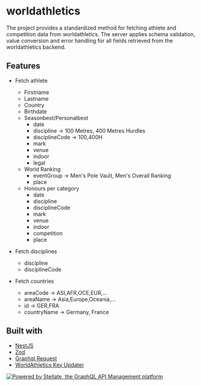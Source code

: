 # worldathletics

The project provides a standardized method for fetching athlete and competition data from worldathletics. The server applies schema validation, value conversion and error handling for all fields retrieved from the worldathletics backend.

## Features

- Fetch athlete
  - Firstname
  - Lastname
  - Country
  - Birthdate
  - Seasonbest/Personalbest
    - date
    - discipline -> 100 Metres, 400 Metres Hurdles
    - disciplineCode -> 100,400H
    - mark
    - venue
    - indoor
    - legal
  - World Ranking
    - eventGroup -> Men's Pole Vault, Men's Overall Ranking
    - place
  - Honours per category
    - date
    - discipline
    - disciplineCode
    - mark
    - venue
    - indoor
    - competition
    - place

- Fetch disciplines
  - discipline
  - disciplineCode

- Fetch countries
  - areaCode -> ASI,AFR,OCE,EUR,...
  - areaName -> Asia,Europe,Oceania,...
  - id       -> GER,FRA
  - countryName -> Germany, France


## Built with 

- [NestJS](https://nestjs.com/)
- [Zod](https://zod.dev/)
- [Graphql Request](https://github.com/jasonkuhrt/graphql-request)
- [WorldAthletics Key Updater](https://github.com/nimarion/worldathletics_key_updater)


<a href="https://stellate.co/?ref=powered-by">
  <img
    src="https://stellate.co/badge.svg"
    alt="Powered by Stellate, the GraphQL API Management platform"
  />
</a>

